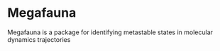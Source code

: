 # Megafauna
Megafauna is a package for identifying metastable states in molecular dynamics trajectories
